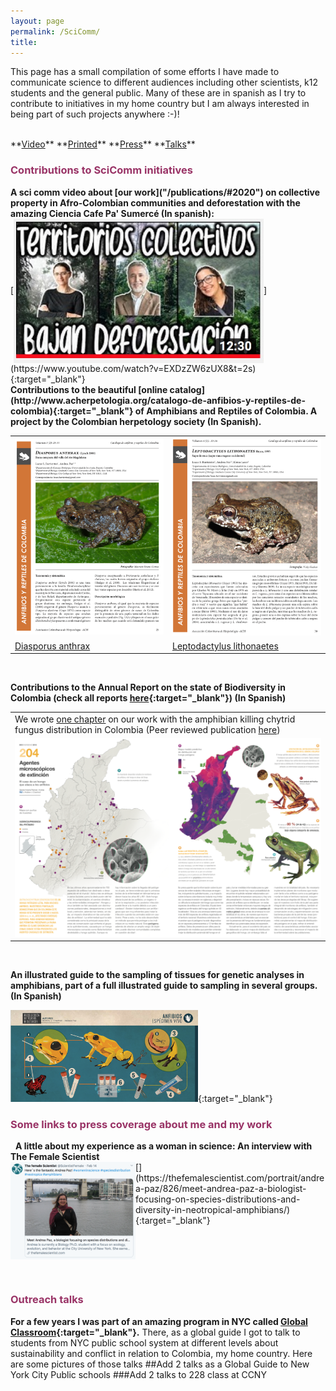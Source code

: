 ```yaml
---
layout: page
permalink: /SciComm/
title:  
---
```


This page has a small compilation of some efforts I have made to communicate science to different audiences including other scientists, k12 students and the general public. Many of these are in spanish as I try to contribute to initiatives in my home country but I am always interested in being part of such projects anywhere :-)!  

<br>
**<a href="#Video">Video</a>**
**<a href="#Printed">Printed</a>**
**<a href="#Press">Press</a>**
**<a href="#Talks">Talks</a>**
&nbsp;
<br>
<h3><span style="color: #993366;">Contributions to SciComm initiatives</span></h3>
<a name="Video"></a>
<strong>A sci comm video about [our work]("/publications/#2020") on collective property in Afro-Colombian communities and deforestation with the amazing Ciencia Cafe Pa' Sumercé (In spanish):</strong>  
<br>
[<img align="center" src="/images/CienciaCafe.jpg" width="400">](https://www.youtube.com/watch?v=EXDzZW6zUX8&t=2s){:target="_blank"}
<br>
<a name="Printed"></a>
<strong>Contributions to the beautiful [online catalog](http://www.acherpetologia.org/catalogo-de-anfibios-y-reptiles-de-colombia){:target="_blank"} of Amphibians and Reptiles of Colombia. A project by the Colombian herpetology society (In Spanish).</strong>

<table width="80%">
  <tr><td style="width:35%;vertical-align: middle;"><img src="/images/diasporus.png"/></td><td style="width:35%;vertical-align: middle;"><img src="/images/lithonaetes.png"/></td></tr>
 <tr><td> <a href="http://www.acherpetologia.org/wp-content/uploads/2017/06/CARC_Volumen3_Numero2.pdf" target="_blank">Diasporus anthrax</a></td><td> <a href="http://www.acherpetologia.org/wp-content/uploads/2018/05/VOL_4_NUM_1.pdf" target="_blank">Leptodactylus lithonaetes</a> </td></tr>
</table>
&nbsp;
<br>


<strong>Contributions to the Annual Report on the state of Biodiversity in Colombia (check all reports [here](http://reporte.humboldt.org.co/biodiversidad/){:target="_blank"}) (In Spanish)</strong>
<table width="80%">
<tr><td>We wrote <a href="http://reporte.humboldt.org.co/biodiversidad/2018/cap2/204/" target="_blank">one chapter</a> on our work with the amphibian killing chytrid fungus distribution in Colombia (Peer reviewed publication <a href="/publications/#2017">here</a>)</td></tr>
<tr><td style="height:35%;"><img src="/images/RET.png"/></td></tr>
</table>
&nbsp; 

<strong>An illustrated guide to the sampling of tissues for genetic analyses in amphibians, part of a full illustrated guide to sampling in several groups. (In Spanish)</strong>

[<img src="/images/Guia_tejidos.png" width="300">](http://repository.humboldt.org.co/bitstream/handle/20.500.11761/33659/561.pdf?sequence=1&isAllowed=y){:target="_blank"}
<a name="Press"></a>
<h3><span style="color: #993366;">Some links to press coverage about me and my work</span></h3>
&nbsp;
 <strong>A little about my experience as a woman in science: An interview with The Female Scientist</strong>  
<br>
[<img align="left" src="/images/Screen Shot 2020-04-06 at 12.13.39 PM.png" width="200">](https://thefemalescientist.com/portrait/andrea-paz/826/meet-andrea-paz-a-biologist-focusing-on-species-distributions-and-diversity-in-neotropical-amphibians/){:target="_blank"}
<br>
<br>
<br>
<br>
<br>
<br>
<a name="Talks"></a>
<h3><span style="color: #993366;">Outreach talks</span></h3>

<strong>For a few years I was part of an amazing program in NYC called [Global Classroom](http://stage.otw.anant.us/Global-Classroom.aspx){:target="_blank"}.</strong> There, as a global guide I got to talk to students from NYC public school system at different levels about sustainability and conflict in relation to Colombia, my home country. Here are some pictures of those talks
##Add 2 talks as a Global Guide to New York City Public schools
###Add 2 talks to 228 class at CCNY
<br>  
  <br>
<br>
<br>
